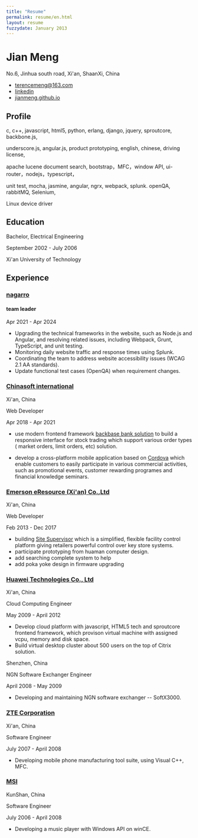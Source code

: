 ```yaml
---
title: "Resume"
permalink: resume/en.html
layout: resume
fuzzydate: January 2013
---
```


# Jian Meng

 No.6, Jinhua south road, Xi'an, ShaanXi, China
 
* <terencemeng@163.com>
* [linkedin](http://www.linkedin.com/pub/jian-meng/41/927/449)
* [jianmeng.github.io](https://jianmeng.github.io)
 
## Profile

c, c++, javascript, html5, python, erlang, django, jquery, sproutcore, backbone.js,

underscore.js, angular.js, product prototyping, english, chinese, driving license,

apache lucene document search, bootstrap，MFC，window API, ui-router，nodejs，typescript，

unit test, mocha, jasmine, angular, ngrx, webpack, splunk. openQA, rabbitMQ, Selenium,

Linux device driver



## Education
Bachelor, Electrical Engineering

September 2002 - July 2006

Xi'an University of Technology 


## Experience

### [nagarro](https://www.nagarro.com/en)

#### team leader

 Apr 2021 - Apr 2024

 * Upgrading the technical frameworks in the website, such as Node.js and Angular, and resolving related issues, including Webpack, Grunt, TypeScript, and unit testing.
 * Monitoring daily website traffic and response times using Splunk.
 * Coordinating the team to address website accessibility issues (WCAG 2.1 AA standards).
 * Update functional test cases (OpenQA) when requirement changes.

### [Chinasoft international](http://www.chinasofti.com/)

  Xi'an, China

  Web Developer

  Apr 2018 - Apr 2021

  * use modern frontend framework [backbase bank solution](http://backbase.com) to build a responsive interface for stock trading which support various order types ( market orders, limit orders, etc)
solution.

  * develop a cross-platform mobile application based on [Cordova](https://cordova.apache.org/) which enable customers to easily participate in various commercial activities, such as promotional events, customer rewarding programes and financial knowledge seminars.


### [Emerson eResource (Xi'an) Co.,Ltd](https://www.emerson.com/)
  
  Xi'an, China

  Web Developer

  Feb 2013 - Dec 2017
 
  * building [Site Supervisor](http://www.emersonclimate.com/en-us/Brands/Emerson/Emerson-Retail-Solutions/C-Stores/Introducing-ecoSYS/Pages/introducing-ecosys.aspx) which is a simplified, flexible facility control platform giving retailers powerful control over key store systems.
  * participate prototyping from huaman computer design.
  * add searching complete system to help
  * add poka yoke design in firmware upgrading

  
### [Huawei Technologies Co., Ltd](http://www.huawei.com) 

  Xi'an, China

  Cloud Computing Engineer 

  May 2009 - April 2012

  * Develop cloud platform with javascript, HTML5 tech and sproutcore frontend framework, which provison virtual machine with assigned vcpu, memory and disk space.
  * Build virtual desktop cluster about 500 users on the top of Citrix solution.


  Shenzhen, China

  NGN Software Exchanger Engineer 

  April 2008 - May 2009

  * Developing and maintaining NGN software exchanger -- SoftX3000.


### [ZTE Corporation](http://www.zte.com.cn)
  
  Xi'an, China

  Software Engineer 
  
  July 2007 - April 2008

  * Developing mobile phone manufacturing tool suite, using Visual C++, MFC.



### [MSI](http://www.msi.com)
  
  KunShan, China

  Software Engineer
  
  July 2006 - April 2008

  * Developing a music player with Windows API on winCE.



